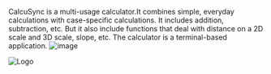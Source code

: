 CalcuSync is a multi-usage calculator.It combines simple, everyday calculations with case-specific calculations. It includes addition, subtraction, etc. But it also include functions that deal with distance on a 2D scale and 3D scale, slope, etc. The calculator is a terminal-based application.
![image](https://github.com/CalcuSync/CalcuSync/assets/116606573/e7804527-80a8-4586-bd3b-548d08d05df2)

![Logo](https://github.com/CalcuSync/CalcuSync/assets/116606573/7bc9c992-4576-47a0-9dd8-9d73bb120009)


